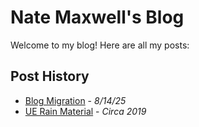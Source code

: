 # Nate Maxwell's Blog

Welcome to my blog! Here are all my posts:

## Post History

- [Blog Migration](./posts/00_Blog_Migration.md) - *8/14/25*
- [UE Rain Material](./posts/01_UE_Rain_Droplets_Material.md) - *Circa 2019*
